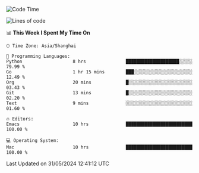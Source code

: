 <!--START_SECTION:waka-->
![Code Time](http://img.shields.io/badge/Code%20Time-1%2C980%20hrs%2027%20mins-blue)

![Lines of code](https://img.shields.io/badge/From%20Hello%20World%20I%27ve%20Written-308.1%20thousand%20lines%20of%20code-blue)

📊 **This Week I Spent My Time On** 

```text
🕑︎ Time Zone: Asia/Shanghai

💬 Programming Languages: 
Python                   8 hrs               ████████████████████░░░░░   79.99 % 
Go                       1 hr 15 mins        ███░░░░░░░░░░░░░░░░░░░░░░   12.49 % 
Org                      20 mins             █░░░░░░░░░░░░░░░░░░░░░░░░   03.43 % 
Git                      13 mins             █░░░░░░░░░░░░░░░░░░░░░░░░   02.20 % 
Text                     9 mins              ░░░░░░░░░░░░░░░░░░░░░░░░░   01.60 % 

🔥 Editors: 
Emacs                    10 hrs              █████████████████████████   100.00 % 

💻 Operating System: 
Mac                      10 hrs              █████████████████████████   100.00 % 
```


 Last Updated on 31/05/2024 12:41:12 UTC
<!--END_SECTION:waka-->
